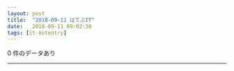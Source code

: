 ```yaml
---
layout: post
title:  "2018-09-11 はてぶIT"
date:   2018-09-11 09:02:30
tags: [it-hotentry]
---
```

0 件のデータあり

<hr>
